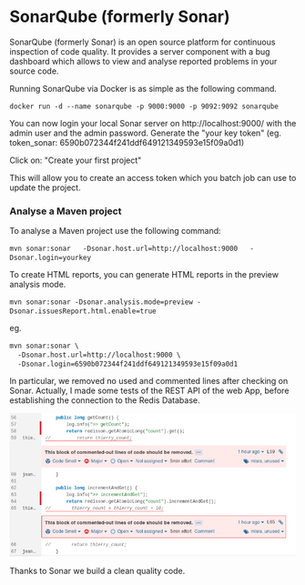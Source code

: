 # SonarQube (formerly Sonar)

SonarQube (formerly Sonar) is an open source platform for continuous inspection of code quality. It provides a server component with a bug dashboard which allows to view and analyse reported problems in your source code.

Running SonarQube via Docker is as simple as the following command.
```console
docker run -d --name sonarqube -p 9000:9000 -p 9092:9092 sonarqube
```

You can now login your local Sonar server on http://localhost:9000/ with the admin user and the admin password.
Generate the "your key token" (eg. token_sonar: 6590b072344f241ddf649121349593e15f09a0d1)

Click on: "Create your first project"

This will allow you to create an access token which you batch job can use to update the project.

### Analyse a Maven project

To analyse a Maven project use the following command:
```console
mvn sonar:sonar   -Dsonar.host.url=http://localhost:9000   -Dsonar.login=yourkey
```

To create HTML reports, you can generate HTML reports in the preview analysis mode.
```console
mvn sonar:sonar -Dsonar.analysis.mode=preview -Dsonar.issuesReport.html.enable=true
```
eg.
```console
mvn sonar:sonar \
  -Dsonar.host.url=http://localhost:9000 \
  -Dsonar.login=6590b072344f241ddf649121349593e15f09a0d1
```

In particular, we removed no used and commented lines after checking on Sonar.
Actually, I made some tests of the REST API of the web App, before establishing the connection to the Redis Database.

![code_quality_sonar](/images/code_quality_sonar.png)

Thanks to Sonar we build a clean quality code.

